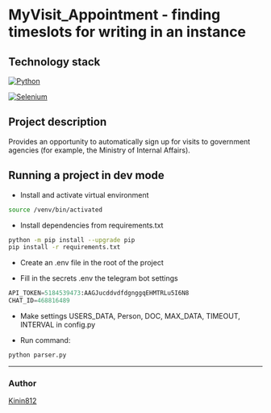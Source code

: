 # MyVisit_Appointment - finding timeslots for writing in an instance



## Technology stack

[![Python](https://img.shields.io/badge/-Python-464646?style=flat-square&logo=Python)](https://www.python.org/)

[![Selenium](https://img.shields.io/badge/Selenium-43B02A?style=for-the-badge&logo=Selenium&logoColor=white)](https://www.selenium.dev/)

## Project description

Provides an opportunity to automatically sign up for visits to government agencies (for example, the Ministry of Internal Affairs).


## Running a project in dev mode

- Install and activate virtual environment

```bash
source /venv/bin/activated
```

- Install dependencies from requirements.txt

```bash
python -m pip install --upgrade pip
pip install -r requirements.txt
```

- Create an .env file in the root of the project


- Fill in the secrets .env the telegram bot settings 

```python
API_TOKEN=5184539473:AAGJucddvdfdgnggqEHMTRLu5I6N8
CHAT_ID=468816489
```

- Make settings USERS_DATA, Person, DOC, MAX_DATA, TIMEOUT, INTERVAL in config.py


- Run command:
```bash
python parser.py
```

---

### Author
[Kinin812](https://github.com/Kinin812)
